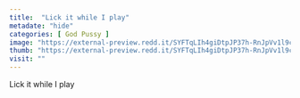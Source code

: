 ```yaml
---
title:  "Lick it while I play"
metadate: "hide"
categories: [ God Pussy ]
image: "https://external-preview.redd.it/SYFTqLIh4giDtpJP37h-RnJpVv1l9cNhSZah6_4Tc3M.jpg?auto=webp&s=0a45dbbce3c979d6848912a1597dcbd51ed199b1"
thumb: "https://external-preview.redd.it/SYFTqLIh4giDtpJP37h-RnJpVv1l9cNhSZah6_4Tc3M.jpg?width=1080&crop=smart&auto=webp&s=ec9215152ca767b01929c3395ea30fc7adb79dbe"
visit: ""
---
```

Lick it while I play

